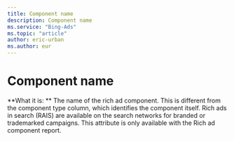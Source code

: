 ```yaml
---
title: Component name
description: Component name
ms.service: "Bing-Ads"
ms.topic: "article"
author: eric-urban
ms.author: eur
---
```


# Component name

**What it is: **    The name of the rich ad component. This is different from the component type column, which identifies the component itself. Rich ads in search (RAIS) are available on the search networks for branded or trademarked campaigns. This attribute is only available with the Rich ad component report.


